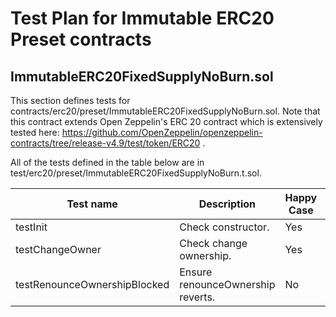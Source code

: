 # Test Plan for Immutable ERC20 Preset contracts

## ImmutableERC20FixedSupplyNoBurn.sol
This section defines tests for contracts/erc20/preset/ImmutableERC20FixedSupplyNoBurn.sol. Note
that this contract extends Open Zeppelin's ERC 20 contract which is extensively tested here:
https://github.com/OpenZeppelin/openzeppelin-contracts/tree/release-v4.9/test/token/ERC20 .

All of the tests defined in the table below are in test/erc20/preset/ImmutableERC20FixedSupplyNoBurn.t.sol.

| Test name                       |Description                                        | Happy Case | Implemented |
|---------------------------------| --------------------------------------------------|------------|-------------|
| testInit                        | Check constructor.                                | Yes        | Yes         |
| testChangeOwner                 | Check change ownership.                           | Yes        | Yes         |
| testRenounceOwnershipBlocked    | Ensure renounceOwnership reverts.                 | No         | Yes         |
